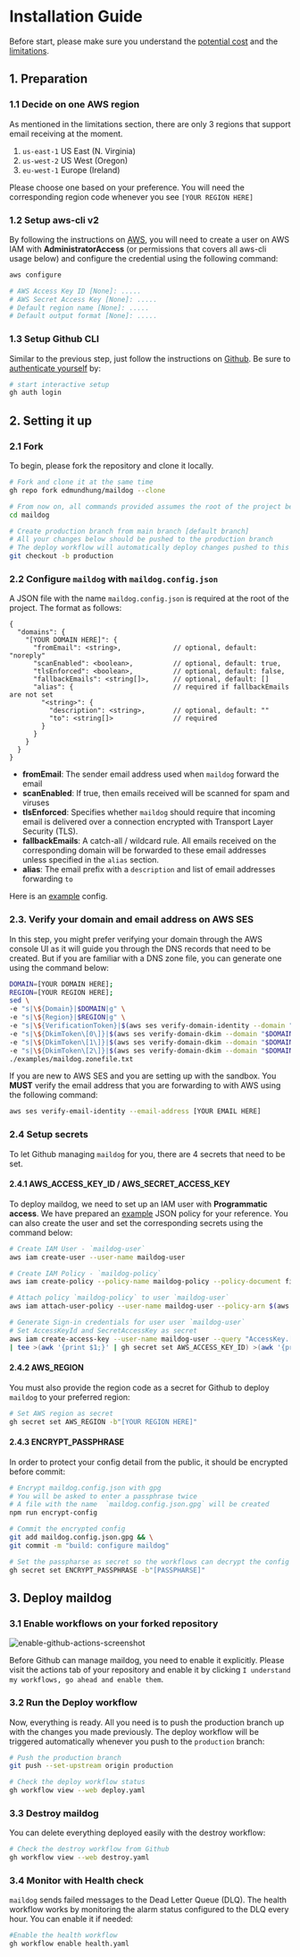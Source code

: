 # Installation Guide

Before start, please make sure you understand the [potential cost](../README.md#-pricing) and the [limitations](../README.md#-limitations).

## 1. Preparation

### 1.1 Decide on one AWS region

As mentioned in the limitations section, there are only 3 regions that support email receiving at the moment.

1. `us-east-1` US East (N. Virginia)
2. `us-west-2` US West (Oregon)
3. `eu-west-1` Europe (Ireland)

Please choose one based on your preference. You will need the corresponding region code whenever you see `[YOUR REGION HERE]`

### 1.2 Setup aws-cli v2

By following the instructions on [AWS](https://docs.aws.amazon.com/cli/latest/userguide/install-cliv2.html), you will need to create a user on AWS IAM with **AdministratorAccess** (or permissions that covers all aws-cli usage below) and configure the credential using the following command:

```sh
aws configure

# AWS Access Key ID [None]: .....
# AWS Secret Access Key [None]: .....
# Default region name [None]: .....
# Default output format [None]: .....
```

### 1.3 Setup Github CLI

Similar to the previous step, just follow the instructions on [Github](https://github.com/cli/cli#installation). Be sure to [authenticate yourself](https://cli.github.com/manual/gh_auth_login) by:

```sh
# start interactive setup
gh auth login
```

## 2. Setting it up

### 2.1 Fork

To begin, please fork the repository and clone it locally.

```sh
# Fork and clone it at the same time
gh repo fork edmundhung/maildog --clone
```

```sh
# From now on, all commands provided assumes the root of the project being your working directory
cd maildog
```

```sh
# Create production branch from main branch [default branch]
# All your changes below should be pushed to the production branch
# The deploy workflow will automatically deploy changes pushed to this branch
git checkout -b production
```

### 2.2 Configure `maildog` with `maildog.config.json`

A JSON file with the name `maildog.config.json` is required at the root of the project.
The format as follows:

```
{
  "domains": {
    "[YOUR DOMAIN HERE]": {
      "fromEmail": <string>,             // optional, default: "noreply"
      "scanEnabled": <boolean>,          // optional, default: true,
      "tlsEnforced": <boolean>,          // optional, default: false,
      "fallbackEmails": <string[]>,      // optional, default: []
      "alias": {                         // required if fallbackEmails are not set
        "<string>": {
          "description": <string>,       // optional, default: ""
          "to": <string[]>               // required
        }
      }
    }
  }
}
```

- **fromEmail**: The sender email address used when `maildog` forward the email
- **scanEnabled**: If true, then emails received will be scanned for spam and viruses
- **tlsEnforced**: Specifies whether `maildog` should require that incoming email is delivered over a connection encrypted with Transport Layer Security (TLS).
- **fallbackEmails**: A catch-all / wildcard rule. All emails received on the corresponding domain will be forwarded to these email addresses unless specified in the `alias` section.
- **alias**: The email prefix with a `description` and list of email addresses forwarding `to`

Here is an [example](../examples/maildog.config.json) config.

### 2.3. Verify your domain and email address on AWS SES

In this step, you might prefer verifying your domain through the AWS console UI as it will guide you through the DNS records that need to be created. But if you are familiar with a DNS zone file, you can generate one using the command below:

```sh
DOMAIN=[YOUR DOMAIN HERE];
REGION=[YOUR REGION HERE];
sed \
-e "s|\${Domain}|$DOMAIN|g" \
-e "s|\${Region}|$REGION|g" \
-e "s|\${VerificationToken}|$(aws ses verify-domain-identity --domain "$DOMAIN" --output text)|g" \
-e "s|\${DkimToken\[0\]}|$(aws ses verify-domain-dkim --domain "$DOMAIN" --query DkimTokens[0] --output text)|g" \
-e "s|\${DkimToken\[1\]}|$(aws ses verify-domain-dkim --domain "$DOMAIN" --query DkimTokens[1] --output text)|g" \
-e "s|\${DkimToken\[2\]}|$(aws ses verify-domain-dkim --domain "$DOMAIN" --query DkimTokens[2] --output text)|g" \
./examples/maildog.zonefile.txt
```

If you are new to AWS SES and you are setting up with the sandbox. You **MUST** verify the email address that you are forwarding to with AWS using the following command:

```sh
aws ses verify-email-identity --email-address [YOUR EMAIL HERE]
```

### 2.4 Setup secrets

To let Github managing `maildog` for you, there are 4 secrets that need to be set.

#### 2.4.1 AWS_ACCESS_KEY_ID / AWS_SECRET_ACCESS_KEY

To deploy maildog, we need to set up an IAM user with **Programmatic access**.
We have prepared an [example](maildog-policy.json) JSON policy for your reference.
You can also create the user and set the corresponding secrets using the command below:

```sh
# Create IAM User - `maildog-user`
aws iam create-user --user-name maildog-user
```

```sh
# Create IAM Policy - `maildog-policy`
aws iam create-policy --policy-name maildog-policy --policy-document file://docs/maildog-policy.json
```

```sh
# Attach policy `maildog-policy` to user `maildog-user`
aws iam attach-user-policy --user-name maildog-user --policy-arn $(aws iam list-policies --query "Policies[?PolicyName=='maildog-policy'].Arn" --output text)
```

```sh
# Generate Sign-in credentials for user user `maildog-user`
# Set AccessKeyId and SecretAccessKey as secret
aws iam create-access-key --user-name maildog-user --query "AccessKey.[AccessKeyId,SecretAccessKey]" --output text \
| tee >(awk '{print $1;}' | gh secret set AWS_ACCESS_KEY_ID) >(awk '{print $2;}' | gh secret set AWS_SECRET_ACCESS_KEY)

```

#### 2.4.2 AWS_REGION

You must also provide the region code as a secret for Github to deploy `maildog` to your preferred region:

```sh
# Set AWS region as secret
gh secret set AWS_REGION -b"[YOUR REGION HERE]"
```

#### 2.4.3 ENCRYPT_PASSPHRASE

In order to protect your config detail from the public, it should be encrypted before commit:

```sh
# Encrypt maildog.config.json with gpg
# You will be asked to enter a passphrase twice
# A file with the name  `maildog.config.json.gpg` will be created
npm run encrypt-config
```

```sh
# Commit the encrypted config
git add maildog.config.json.gpg && \
git commit -m "build: configure maildog"
```

```sh
# Set the passpharse as secret so the workflows can decrypt the config
gh secret set ENCRYPT_PASSPHRASE -b"[PASSPHARSE]"
```

## 3. Deploy maildog

### 3.1 Enable workflows on your forked repository

![enable-github-actions-screenshot](enable-github-actions.png)

Before Github can manage maildog, you need to enable it explicitly.
Please visit the actions tab of your repository and enable it by clicking `I understand my workflows, go ahead and enable them`.

### 3.2 Run the Deploy workflow

Now, everything is ready. All you need is to push the production branch up with the changes you made previously.
The deploy workflow will be triggered automatically whenever you push to the `production` branch:

```sh
# Push the production branch
git push --set-upstream origin production
```

```sh
# Check the deploy workflow status
gh workflow view --web deploy.yaml
```

### 3.3 Destroy maildog

You can delete everything deployed easily with the destroy workflow:

```sh
# Check the destroy workflow from Github
gh workflow view --web destroy.yaml
```

### 3.4 Monitor with Health check

`maildog` sends failed messages to the Dead Letter Queue (DLQ). The health workflow works by monitoring the alarm status configured to the DLQ every hour. You can enable it if needed:

```sh
#Enable the health workflow
gh workflow enable health.yaml
```
